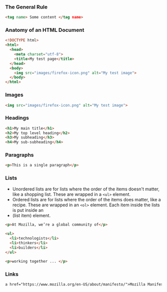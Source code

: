### The General Rule

``` html
<tag name> Some content </tag name>
```

### Anatomy of an HTML Document

``` html
<!DOCTYPE html>
<html>
  <head>
    <meta charset="utf-8">
    <title>My test page</title>
  </head>
  <body>
    <img src="images/firefox-icon.png" alt="My test image">
  </body>
</html>
```
### Images

``` html
<img src="images/firefox-icon.png" alt="My test image">
```
### Headings

``` html
<h1>My main title</h1>
<h2>My top level heading</h2>
<h3>My subheading</h3>
<h4>My sub-subheading</h4>
```

### Paragraphs

``` html
<p>This is a single paragraph</p>
```

### Lists

- Unordered lists are for lists where the order of the items doesn't matter, like a shopping list. These are wrapped in a `<ul>` element.
- Ordered lists are for lists where the order of the items does matter, like a recipe. These are wrapped in an `<ol>` element.
Each item inside the lists is put inside an <li> (list item) element.

``` html
<p>At Mozilla, we’re a global community of</p>
    
<ul> 
  <li>technologists</li>
  <li>thinkers</li>
  <li>builders</li>
</ul>

<p>working together ... </p>
```

### Links

``` html
a href="https://www.mozilla.org/en-US/about/manifesto/">Mozilla Manifesto</a>
```
